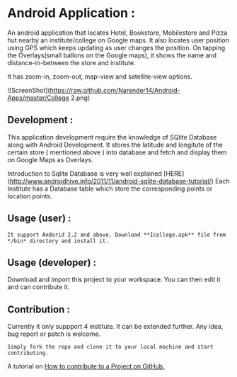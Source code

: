 Android Application :
=====================

An android application that locates Hotel, Bookstore, Mobilestore and Pizza hut nearby an institute/college 
on  Google maps.
It also locates user position using GPS which keeps updating as user changes the position.
On tapping the Overlays(small ballons on the Google maps), it shows the name and distance-in-between the store and institute. 

It has zoom-in, zoom-out, map-view and satellite-view options.

![ScreenShot](https://raw.github.com/Narender14/Android-Apps/master/College 2.png)


Development :
-------------

This application development require the knowledge of SQlite Database along with Android Development. It stores the latitude and longitute of the certain
store ( mentioned above ) into database and fetch and display them on Google Maps as Overlays.

Introduction to Sqlite Database is very well explained [HERE] (http://www.androidhive.info/2011/11/android-sqlite-database-tutorial/)
Each Institute has a Database table which store the corresponding points or location points.

Usage (user) :
--------

    It support Andorid 2.2 and above. Download **Icollege.apk** file from */bin* directory and install it.
    
Usage (developer) :
-------------------

Download and import this project to your workspace. You can then edit it and can contribute it.


Contribution :
---------------

Currently it only suppport 4 institute. It can be extended further. Any idea, bug report or patch is welcome.

    Simply fork the repo and clone it to your local machine and start contributing.

A tutorial on [How to contribute to a Project on GitHub.](http://www.lornajane.net/posts/2010/contributing-to-projects-on-github/)




















